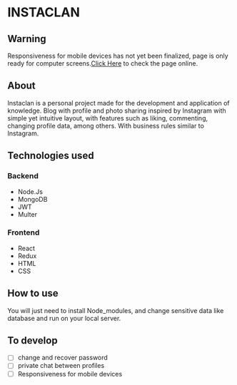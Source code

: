 # INSTACLAN

## Warning

Responsiveness for mobile devices has not yet been finalized, page is only ready for computer screens.[Click Here](https://emanuel-instaclone.herokuapp.com/) to check the page online.

## About

Instaclan is a personal project made for the development and application of knowledge. Blog with profile and 
photo sharing inspired by Instagram with simple yet intuitive layout, with features such as liking, commenting,
changing profile data, among others. With business rules similar to Instagram. 

## Technologies used 

### Backend     
 * Node.Js
 * MongoDB
 * JWT
 * Multer
### Frontend
 * React
 * Redux
 * HTML
 * CSS

## How to use 

You will just need to install Node_modules, and change sensitive data like database and run on your local 
server.

## To develop

 - [ ] change and recover password
 - [ ] private chat between profiles
 - [ ] Responsiveness for mobile devices